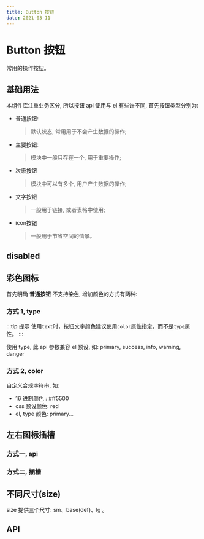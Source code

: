 ```yaml
---
title: Button 按钮
date: 2021-03-11
---
```


# Button 按钮

常用的操作按钮。

## 基础用法

本组件库注重业务区分, 所以按钮 api 使用与 el 有些许不同, 首先按钮类型分别为:

- 普通按钮:
  > 默认状态, 常用用于不会产生数据的操作;
- 主要按钮:
  > 模块中一般只存在一个, 用于重要操作;
- 次级按钮
  > 模块中可以有多个, 用户产生数据的操作;
- 文字按钮
  > 一般用于链接, 或者表格中使用;
- icon按钮
  > 一般用于节省空间的情景。

<demo-preview2 path="./def.vue"/>

## disabled

<demo-preview2 path="./btnDisabled.vue" />

## 彩色图标

首先明确 **普通按钮** 不支持染色, 增加颜色的方式有两种:

### 方式 1, type

:::tip 提示
使用`text`时，按钮文字颜色建议使用`color`属性指定，而不是`type`属性。
:::

使用 type, 此 api 参数兼容 el 预设, 如: primary, success, info, warning, danger

<demo-preview2 path="./elType.vue" />

### 方式 2, color

自定义合规字符串, 如:

- 16 进制颜色 : #ff5500
- css 预设颜色: red
- el, type 颜色: primary...

<demo-preview2 path="./btnColor.vue" />

## 左右图标插槽

### 方式一, api

<demo-preview2 path="./btnIcon.vue" />

### 方式二, 插槽

<demo-preview2 path="./btnIcon2.vue" />

## 不同尺寸(size)

size 提供三个尺寸: sm、base(def)、lg 。

<demo-preview2 path="./btnSize.vue" />

## API

<API src="./button.json" lang="zh"></API>
